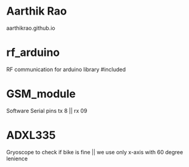 # Aarthik Rao
aarthikrao.github.io

# rf_arduino
RF communication for arduino library #included

# GSM_module 
Software Serial pins tx 8 || rx 09

# ADXL335
Gryoscope to check if bike is fine || we use only x-axis
with 60 degree lenience 
